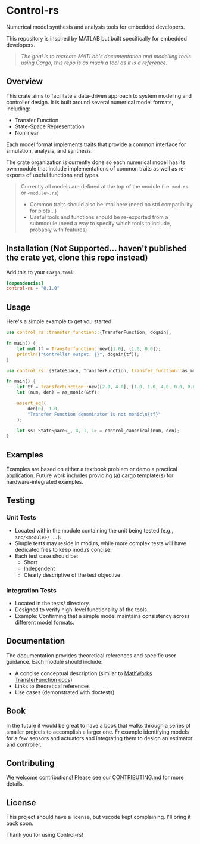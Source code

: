 # Control-rs

Numerical model synthesis and analysis tools for embedded developers.

This repository is inspired by MATLAB but built specifically for embedded developers.

>*The goal is to recreate MATLab's documentation and modelling tools using Cargo, this repo is as much a tool as it is a reference.*

## Overview

This crate aims to facilitate a data-driven approach to system modeling and controller design. It is built around several numerical model formats, including:

* Transfer Function
* State-Space Representation
* Nonlinear

Each model format implements traits that provide a common interface for simulation, analysis, and synthesis.

The crate organization is currently done so each numerical model has its own module that include implementations of common traits as well as re-exports of useful functions and types.

> Currently all models are defined at the top of the module (i.e. `mod.rs` or `<module>.rs`)
>
> * Common traits should also be impl here (need no std compatibility for plots...)
> * Useful tools and functions should be re-exported from a submodule (need a way to specify which tools to include, probably with features)

## Installation (Not Supported... haven't published the crate yet, clone this repo instead)

Add this to your `Cargo.toml`:

```toml
[dependencies]
control-rs = "0.1.0"
```

## Usage

Here's a simple example to get you started:

```rust
use control_rs::transfer_function::{TransferFunction, dcgain};

fn main() {
    let mut tf = Transferfunction::new([1.0], [1.0, 0.0]);
    println!("Controller output: {}", dcgain(tf));
}
```

```rust
use control_rs::{StateSpace, TransferFunction, transfer_function::as_monic};

fn main() {
    let tf = TransferFunction::new([2.0, 4.0], [1.0, 1.0, 4.0, 0.0, 0.0]);
    let (num, den) = as_monic(&tf);

    assert_eq!(
        den[0], 1.0,
        "Transfer Function denominator is not monic\n{tf}"
    );

    let ss: StateSpace<_, 4, 1, 1> = control_canonical(num, den);
}
```

## Examples

Examples are based on either a textbook problem or demo a practical application. Future work includes providing (a) cargo template(s) for hardware-integrated examples.

## Testing

### Unit Tests

* Located within the module containing the unit being tested (e.g., `src/<module>/...`).
* Simple tests may reside in mod.rs, while more complex tests will have dedicated files to keep mod.rs concise.
* Each test case should be:
  * Short
  * Independent
  * Clearly descriptive of the test objective

### Integration Tests

* Located in the tests/ directory.
* Designed to verify high-level functionality of the tools.
* Example: Confirming that a simple model maintains consistency across different model formats.

## Documentation

The documentation provides theoretical references and specific user guidance. Each module should include:

* A concise conceptual description (similar to [MathWorks TransferFunction docs](https://www.mathworks.com/help/control/ug/transfer-functions.html))
* Links to theoretical references
* Use cases (demonstrated with doctests)

## Book

In the future it would be great to have a book that walks through a series of smaller projects to accomplish a larger one. Fr example identifying models for a few sensors and actuators and integrating them to design an estimator and controller.

## Contributing

We welcome contributions! Please see our [CONTRIBUTING.md](CONTRIBUTING.md) for more details.

## License

This project should have a license, but vscode kept complaining. I'll bring it back soon.

Thank you for using Control-rs!
